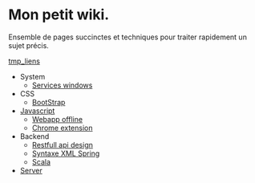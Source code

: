 Mon petit wiki.
===============
Ensemble de pages succinctes et techniques pour traiter rapidement un sujet précis.

[tmp_liens](tmp/tmp-links.md)

- System
    - [Services windows](system/Services-windows.md)
- CSS
    - [BootStrap](frontend/bootstrap.md)
- [Javascript](frontend/Javascript.md)
    - [Webapp offline](frontend/Web-app.creole)
    - [Chrome extension](frontend/Chrome-extension.md)
- Backend
    - [Restfull api design](backend/Restful-api-design.md)
    - [Syntaxe XML Spring](backend/Syntax-xml-spring.md)
    - [Scala](backend/Scala.md)
- [Server](backend/Server.md)

